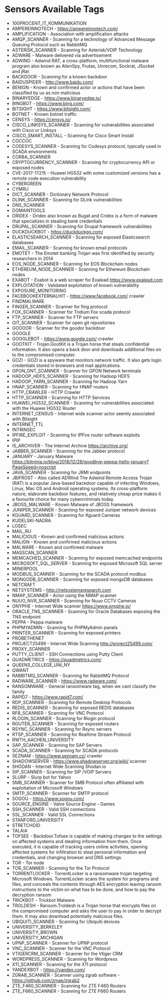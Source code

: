 # Sensors Available Tags

* 100PROCENT_IT_KOMMUNIKATION
* AMPEREINNOTECH - https://ampereinnotech.com/
* AMPLIFICATION - Association with amplification attacks
* AMQP_SCANNER - Scanning for a technology of Advanced Message Queuing Protocol such as RabbitMQ
* ASTERISK_SCANNER - Scanning for Asterisk/VOIP Technology
* ADWARE - Malware delivered via advertisement
* ADWIND - Adwind RAT, a cross-platform, multifunctional malware program also known as AlienSpy, Frutas, Unrecom, Sockrat, JSocket and jRat
* BACKDOOR - Scanning for a known backdoor
* BAIDUSPIDER - http://www.baidu.com/
* BENIGN - Known and confirmed actor or actions that have been classified by us as non malicious
* BINARYEDGE - https://www.binaryedge.io/
* BINGBOT - https://www.bing.com/
* BITSIGHT - https://www.bitsight.com/
* BOTNET - Known botnet traffic 
* CENSYS - https://censys.io/
* CISCO_LINKSYS_SCANNER - Scanning for vulnerabilities associated with Cisco or Linksys
* CISCO_SMART_INSTALL - Scanning for Cisco Smart Install
* COCCOC
* CODESYS_SCANNER - Scanning for Codesys protocol, typically used in SCADA environments
* CORBA_SCANNER
* CRYPTOCURRENCY_SCANNER - Scanning for cryptocurrency API or exposed nodes
* CVE-2017-17215 - Huawei HG532 with some customized versions has a remote code execution vulnerability
* CYBERGREEN
* CYMRU
* DICT_SCANNER - Dictionary Network Protocol
* DLINK_SCANNER - Scanning for DLink vulnerabilities
* DNS_SCANNER
* DOMAINTOOLS
* DRIDEX - Dridex also known as Bugat and Cridex is a form of malware that specializes in stealing bank credentials
* DRUPAL_SCANNER - Scanning for Drupal framework vulnerabilities
* DUCKDUCKBOT - https://duckduckgo.com/
* ELASTICSEARCH_SCANNER - Scanning for exposed Elasticsearch databases
* EMAIL_SCANNER - Scanning for known email protocols
* EMOTET - The Emotet banking Trojan was first identified by security researchers in 2014
* EOS_NODE_SCANNER - Scanning for EOS Blockchain nodes
* ETHEREUM_NODE_SCANNER - Scanning for Ethereum Blockchain nodes
* EXABOT - Exabot is a web scraper for Exalead https://www.exalead.com
* EXPLOITATION - Validated exploitation of known vulnerability
* EXPOSURE_MONITORING
* FACEBOOKEXTERNALHIT - https://www.facebook.com/ crawler
* FINDMALWARE
* FINGER_SCANNER - Scanner for fing protocol
* FOX_SCANNER - Scanner for Tridium Fox scada protocol
* FTP_SCANNER - Scanner for FTP servers
* GIT_SCANNER - Scanner for open git repositories
* GOODOR - Scanner for the goodor backdoor
* GOOGLE
* GOOGLEBOT - https://www.google.com/ crawler
* GOOTKIT - Trojan.GootKit is a Trojan horse that steals confidential information. It also opens a back door and downloads additional files on to the compromised computer. 
* GOZI - GOZI is a spyware that monitors network traffic. It also gets login credentials stored in browsers and mail applications.
* GPON_ONT_SCANNER - Scanner for GPON Network terminals 
* HADOOP_HDFS_SCANNER - Scanning for Hadoop HDFS
* HADOOP_YARN_SCANNER - Scanning for Hadoop Yarn
* HNAP_SCANNER - Scanning for HNAP routers
* HTTP_CRAWLER - HTTP Crawler
* HTTP_SCANNER - Scanning for HTTP Services
* HUAWEI_HG532_SCANNER - Scanning for vulnerabilities associated with the Huawei HG532 Router
* INTERNET_CENSUS - Internet wide scanner actor seemly associated with Bitsight
* INTERNET_TTL
* INTRINSEC
* IPFIRE_EXPLOIT - Scanning for IPFire router software exploits
* IPIP
* IS_ARCHIVER - The Internet Archive https://archive.org/
* JABBER_SCANNER - Scanning for the Jabber protocol
* JANUARY - January Malware https://bitninja.io/blog/2018/12/28/goodbye-peppa-hello-january?PageSpeed=noscript
* JAVA_SCANNER - Scanning for JRMI endpoints 
* JBIFROST - Also called ADWind The Adwind Remote Access Trojan (RAT) is a popular Java-based backdoor capable of infecting Windows, Linux, Mac OS and Android operating systems. Its cross-platform nature, elaborate backdoor features, and relatively cheap price makes it a favourite choice for many cybercriminals today. 
* JBOSS_MALWARE - Known Malware of JBOSS framework
* JUNIPER_SCANNER - Scanning for exposed Juniper network devices 
* KGUARD_SCANNER - Scanning for Kguard Cameras 
* KUDELSKI-NAGRA
* LOSEC
* MAIL_RU
* MALICIOUS - Known and confirmed malicious actions
* MALIGN - Known and confirmed malicious actions
* MALWARE - Known and confirmed malware
* MASSCAN_SCANNER
* MEMCACHED_SCANNER - Scanning for exposed memcached endpoints
* MICROSOFT_SQL_SERVER - Scanning for exposed Microsoft SQL server
* MINERPOOL
* MODBUS_SCANNER - Scanning for the SCADA protocol modbus
* MONGODB_SCANNER - Scanning for exposed mongoDB databases
* NETCRAFT
* NETSYSTEMS - http://netsystemsresearch.com
* NMAP_SCANNER - Actor using the NMAP scanner 
* NUUO_NVR_SCANNER - Scanning for Nuuo CCTV Cameras
* ONYPHE - Internet Wide scanner https://www.onyphe.io/
* ORACLE_TNS_SCANNER - Scanning for Oracle Databases exposing the TNS endpoint
* PEPPA - Peppa malware 
* PHPMYADMIN - Scanning for PHPMyAdmin panels 
* PRINTER_SCANNER - Scanning for exposed printers 
* PROBETHENET
* PROJECT25499 - Internet Wide Scanning http://project25499.com/
* PROXY_SCANNER
* PUTTY_CLIENT - SSH Connections using Putty Client 
* QUADMETRICS - https://quadmetrics.com/
* QUEENS_COLLEGE_UNI_NY
* QWANT
* RABBITMQ_SCANNER - Scanning for RabbitMQ Protocol
* RADWARE_SCANNER - https://www.radware.com/
* RANSOMWARE - General ransomware tag, when we cant classify the family
* RAPID7 - https://www.rapid7.com/
* RDP_SCANNER - Scanning for Remote Desktop Protocols 
* REDIS_SCANNER - Scanning for exposed REDIS databases
* RFB_SCANNER - Scanning for VNC Protocol
* RLOGIN_SCANNER - Scanning for Rlogin protocol
* ROUTER_SCANNER - Scanning for exposed routers
* RSYNC_SCANNER - Scanning for Rsync servers 
* RTSP_SCANNER - Scanning for Realtime Stream Protocol
* RWTH_AACHEN_UNIVERSITY
* SAP_SCANNER - Scanning for SAP Servers
* SCADA_SCANNER - Scanning for SCADA protocols
* SEZNAM - https://www.seznam.cz/ crawler
* SHADOWSERVER - https://www.shadowserver.org/wiki/ scanner 
* SHODAN - Internet Wide Scanning Shodan.io
* SIP_SCANNER - Scanning for SIP /VOIP Servers
* SLURP - Slurp bot for Yahoo 
* SMB_SCANNER - Scanner for SMB Protocol often affiliated with exploitation of Microsoft Windows
* SMTP_SCANNER - Scanner for SMTP protocol
* SOGOU - https://www.sogou.com/
* SOURCE_ENGINE - Valve Source Engine - Games
* SSH_SCANNER - Valid SSH connections
* SSL_SCANNER - Valid SSL Connections
* STANFORD_UNIVERSITY
* STRETCHOID
* TALAIA
* TOFSEE - Backdoor.Tofsee is capable of making changes to the settings on affected systems and stealing information from them. Once executed, it is capable of tracking users online activities, opening affected systems for infiltration to steal personal information and credentials, and changing browser and DNS settings.
* TOR - Tor node
* TOR_SCANNER - Scanning for the Tor Protocol
* TORRENTLOCKER - TorrentLocker is a ransomware trojan targeting Microsoft Windows. TorrentLocker scans the system for programs and files, and conceals the contents through AES encryption leaving ransom instructions to the victim on what has to be done, and how to pay the decryption ransom
* TRICKBOT - Trickbot Malware
* TROLDESH - Ransom.Troldesh is a Trojan horse that encrypts files on the compromised computer and asks the user to pay in order to decrypt them. It may also download potentially malicious files. 
* UBIQUITI_SCANNER - Scanning for Ubiquiti devices 
* UNIVERSITY_BERKELEY
* UNIVERSITY_BROWN
* UNIVERSITY_MICHIGAN
* UPNP_SCANNER - Scanner for UPNP protocol
* VNC_SCANNER - Scanner for the VNC Protocol
* VTIGERCRM_SCANNER - Scanner for the Vtiger CRM
* WORDPRESS_SCANNER - Scanning for Wordpress
* X11_SCANNER - Scanning for the X11 protocol
* YANDEXBOT - https://yandex.com/
* ZGRAB_SCANNER - Scanner using zgrab software - https://github.com/zmap/zgrab2
* ZTE_F460_SCANNER - Scanning for ZTE F460 Routers
* ZTE_F660_SCANNER - Scanning for ZTE F660 Routers

